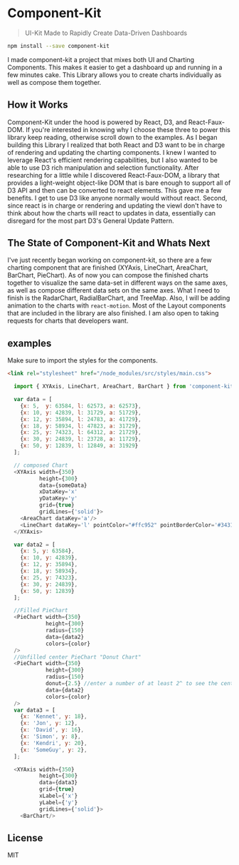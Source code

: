 # Component-Kit
> UI-Kit Made to Rapidly Create Data-Driven Dashboards

```bash
npm install --save component-kit
```

I made component-kit a project that mixes both UI and Charting Components. This
makes it easier to get a dashboard up and running in a few minutes cake. This Library
allows you to create charts individually as well as compose them together.

## How it Works
Component-Kit under the hood is powered by React, D3, and React-Faux-DOM. If
you're interested in knowing why I choose these three to power this library keep
reading, otherwise scroll down to the examples. As I began building this Library
I realized that both React and D3 want to be in charge of rendering and updating
the charting components. I knew I wanted to leverage React's efficient rendering
capabilities, but I also wanted to be able to use D3 rich manipulation and selection
functionality. After researching for a little while I discovered React-Faux-DOM,
a library that provides a light-weight object-like DOM that is bare enough to
support all of D3 API and then can be converted to react elements. This gave me
a few benefits. I get to use D3 like anyone normally would without react. Second,
since react is in charge or rendering and updating the viewI don't have to think
about how the charts will react to updates in data, essentially can disregard for
the most part D3's General Update Pattern.

## The State of Component-Kit and Whats Next
I've just recently began working on component-kit, so there are a few charting
component that are finished (XYAxis, LineChart, AreaChart, BarChart, PieChart).
As of now you can compose the finished charts together to visualize the same data-set
in different ways on the same axes, as well as compose different data sets on the
same axes. What I need to finish is the RadarChart, RadialBarChart, and TreeMap.
Also, I will be adding animation to the charts with `react-motion`. Most of the Layout
components that are included in the library are also finished. I am also open to
taking requests for charts that developers want.

## examples
Make sure to import the styles for the components.
```html
<link rel="stylesheet" href="/node_modules/src/styles/main.css">
```
```js
  import { XYAxis, LineChart, AreaChart, BarChart } from 'component-kit';

  var data = [
    {x: 5,  y: 63584, l: 62573, a: 62573},
    {x: 10, y: 42839, l: 31729, a: 51729},
    {x: 12, y: 35894, l: 24783, a: 41729},
    {x: 18, y: 58934, l: 47823, a: 31729},
    {x: 25, y: 74323, l: 64312, a: 21729},
    {x: 30, y: 24839, l: 23728, a: 11729},
    {x: 50, y: 12839, l: 12849, a: 31929}
  ];

  // composed Chart
  <XYAxis width={350}
          height={300}
          data={someData}
          xDataKey='x'
          yDataKey='y'
          grid={true}
          gridLines={'solid'}>
    <AreaChart dataKey='a'/>
    <LineChart dataKey='l' pointColor="#ffc952" pointBorderColor='#34314c'/>
  </XYAxis>

  var data2 = [
    {x: 5, y: 63584},
    {x: 10, y: 42839},
    {x: 12, y: 35894},
    {x: 18, y: 58934},
    {x: 25, y: 74323},
    {x: 30, y: 24839},
    {x: 50, y: 12839}
  ];

  //Filled PieChart
  <PieChart width={350}
            height={300}
            radius={150}
            data={data2}
            colors={color}
  />
  //Unfilled center PieChart "Donut Chart"
  <PieChart width={350}
            height={300}
            radius={150}
            donut={2.5} //enter a number of at least 2^ to see the center unfill
            data={data2}
            colors={color}
  />
  var data3 = [
    {x: 'Kennet', y: 18},
    {x: 'Jon', y: 12},
    {x: 'David', y: 16},
    {x: 'Simon', y: 8},
    {x: 'Kendri', y: 20},
    {x: 'SomeGuy', y: 2},
  ];

  <XYAxis width={350}
          height={300}
          data={data3}
          grid={true}
          xLabel={'x'}
          yLabel={'y'}
          gridLines={'solid'}>
    <BarChart/>

```
## License
MIT
